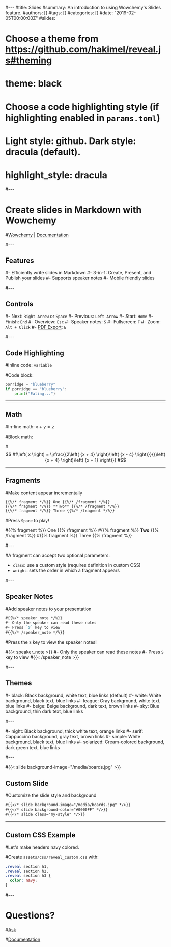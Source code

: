 #---
#title: Slides
#summary: An introduction to using Wowchemy's Slides feature.
#authors: []
#tags: []
#categories: []
#date: "2019-02-05T00:00:00Z"
#slides:
  # Choose a theme from https://github.com/hakimel/reveal.js#theming
 # theme: black
  # Choose a code highlighting style (if highlighting enabled in `params.toml`)
  #   Light style: github. Dark style: dracula (default).
 # highlight_style: dracula
#---

# Create slides in Markdown with Wowchemy

#[Wowchemy](https://wowchemy.com/) | [Documentation](https://owchemy.com/docs/managing-content/#create-slides)

#---

## Features

#- Efficiently write slides in Markdown
#- 3-in-1: Create, Present, and Publish your slides
#- Supports speaker notes
#- Mobile friendly slides

#---

## Controls

#- Next: `Right Arrow` or `Space`
#- Previous: `Left Arrow`
#- Start: `Home`
#- Finish: `End`
#- Overview: `Esc`
#- Speaker notes: `S`
#- Fullscreen: `F`
#- Zoom: `Alt + Click`
#- [PDF Export](https://github.com/hakimel/reveal.js#pdf-export): `E`

#---

## Code Highlighting

#Inline code: `variable`

#Code block:
```python
porridge = "blueberry"
if porridge == "blueberry":
    print("Eating...")
```

---

## Math

#In-line math: $x + y = z$

#Block math:

#$$
#f\left( x \right) = \;\frac{{2\left( {x + 4} \right)\left( {x - 4} \right)}}{{\left( {x + 4} \right)\left( {x + 1} \right)}}
#$$

---

## Fragments

#Make content appear incrementally

```
{{%/* fragment */%}} One {{%/* /fragment */%}}
{{%/* fragment */%}} **Two** {{%/* /fragment */%}}
{{%/* fragment */%}} Three {{%/* /fragment */%}}
```

#Press `Space` to play!

#{{% fragment %}} One {{% /fragment %}}
#{{% fragment %}} **Two** {{% /fragment %}}
#{{% fragment %}} Three {{% /fragment %}}

#---

#A fragment can accept two optional parameters:

- `class`: use a custom style (requires definition in custom CSS)
- `weight`: sets the order in which a fragment appears

#---

## Speaker Notes

#Add speaker notes to your presentation

```markdown
#{{%/* speaker_note */%}}
#- Only the speaker can read these notes
#- Press `S` key to view
#{{%/* /speaker_note */%}}
```

#Press the `S` key to view the speaker notes!

#{{< speaker_note >}}
#- Only the speaker can read these notes
#- Press `S` key to view
#{{< /speaker_note >}}

#---

## Themes

#- black: Black background, white text, blue links (default)
#- white: White background, black text, blue links
#- league: Gray background, white text, blue links
#- beige: Beige background, dark text, brown links
#- sky: Blue background, thin dark text, blue links

#---

#- night: Black background, thick white text, orange links
#- serif: Cappuccino background, gray text, brown links
#- simple: White background, black text, blue links
#- solarized: Cream-colored background, dark green text, blue links

#---

#{{< slide background-image="/media/boards.jpg" >}}

## Custom Slide

#Customize the slide style and background

```markdown
#{{</* slide background-image="/media/boards.jpg" */>}}
#{{</* slide background-color="#0000FF" */>}}
#{{</* slide class="my-style" */>}}
```

---

## Custom CSS Example

#Let's make headers navy colored.

#Create `assets/css/reveal_custom.css` with:

```css
.reveal section h1,
.reveal section h2,
.reveal section h3 {
  color: navy;
}
```

#---

# Questions?

#[Ask](https://github.com/wowchemy/wowchemy-hugo-modules/discussions)

#[Documentation](https://wowchemy.com/docs/managing-content/#create-slides)
